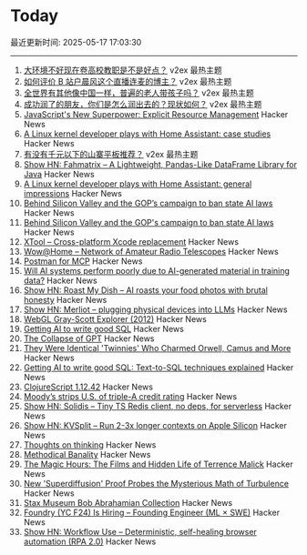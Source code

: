 # Today

最近更新时间: 2025-05-17 17:03:30

--- 
1. [大环境不好现在卷高校教职是不是好点？](https://www.v2ex.com/t/1132362) v2ex 最热主题
2. [如何评价 B 站户晨风这个直播连麦的博主？](https://www.v2ex.com/t/1132360) v2ex 最热主题
3. [全世界有其他像中国一样，普遍的老人带孩子吗？](https://www.v2ex.com/t/1132357) v2ex 最热主题
4. [成功润了的朋友，你们是怎么润出去的？现状如何？](https://www.v2ex.com/t/1132350) v2ex 最热主题
5. [JavaScript's New Superpower: Explicit Resource Management](https://v8.dev/features/explicit-resource-management) Hacker News
6. [A Linux kernel developer plays with Home Assistant: case studies](https://lwn.net/SubscriberLink/1017945/93d12d28178b372e/) Hacker News
7. [有没有千元以下的山寨平板推荐？](https://www.v2ex.com/t/1132356) v2ex 最热主题
8. [Show HN: Fahmatrix – A Lightweight, Pandas-Like DataFrame Library for Java](https://github.com/moustafa-nasr/fahmatrix) Hacker News
9. [A Linux kernel developer plays with Home Assistant: general impressions](https://lwn.net/SubscriberLink/1017720/7155ecb9602e9ef2/) Hacker News
10. [Behind Silicon Valley and the GOP’s campaign to ban state AI laws](https://www.bloodinthemachine.com/p/de-democratizing-ai) Hacker News
11. [Behind Silicon Valley and the GOP's campaign to ban state AI laws](https://www.bloodinthemachine.com/p/de-democratizing-ai) Hacker News
12. [XTool – Cross-platform Xcode replacement](https://github.com/xtool-org/xtool) Hacker News
13. [Wow@Home – Network of Amateur Radio Telescopes](https://phl.upr.edu/wow/outreach) Hacker News
14. [Postman for MCP](https://usetexture.com/##) Hacker News
15. [Will AI systems perform poorly due to AI-generated material in training data?](https://cacm.acm.org/news/the-collapse-of-gpt/) Hacker News
16. [Show HN: Roast My Dish – AI roasts your food photos with brutal honesty](https://www.roastmydish.online/) Hacker News
17. [Show HN: Merliot – plugging physical devices into LLMs](https://github.com/merliot/hub) Hacker News
18. [WebGL Gray-Scott Explorer (2012)](http://www.mrob.com/pub/comp/xmorphia/ogl/index.html) Hacker News
19. [Getting AI to write good SQL](https://cloud.google.com/blog/products/databases/techniques-for-improving-text-to-sql) Hacker News
20. [The Collapse of GPT](https://cacm.acm.org/news/the-collapse-of-gpt/) Hacker News
21. [They Were Identical 'Twinnies' Who Charmed Orwell, Camus and More](https://www.nytimes.com/2025/05/04/books/review/the-dazzling-paget-sisters-ariane-bankes.html) Hacker News
22. [Getting AI to write good SQL: Text-to-SQL techniques explained](https://cloud.google.com/blog/products/databases/techniques-for-improving-text-to-sql) Hacker News
23. [ClojureScript 1.12.42](https://clojurescript.org/news/2025-05-16-release) Hacker News
24. [Moody’s strips U.S. of triple-A credit rating](https://www.ft.com/content/e456ea34-c6ad-43fe-abe9-d4ce781c07b4) Hacker News
25. [Show HN: Solidis – Tiny TS Redis client, no deps, for serverless](https://github.com/vcms-io/solidis) Hacker News
26. [Show HN: KVSplit – Run 2-3x longer contexts on Apple Silicon](https://github.com/dipampaul17/KVSplit) Hacker News
27. [Thoughts on thinking](https://dcurt.is/thinking) Hacker News
28. [Methodical Banality](https://aeon.co/essays/who-needs-ai-text-generation-when-theres-erasmus-of-rotterdam) Hacker News
29. [The Magic Hours: The Films and Hidden Life of Terrence Malick](https://www.lrb.co.uk/the-paper/v47/n09/david-thomson/cool-tricking) Hacker News
30. [New 'Superdiffusion' Proof Probes the Mysterious Math of Turbulence](https://www.quantamagazine.org/new-superdiffusion-proof-probes-the-mysterious-math-of-turbulence-20250516/) Hacker News
31. [Stax Museum Bob Abrahamian Collection](https://bobacollection.staxmuseum.org/) Hacker News
32. [Foundry (YC F24) Is Hiring – Founding Engineer (ML × SWE)](https://www.ycombinator.com/companies/foundry/jobs/uwi8b6I-founding-engineer-ml-x-swe) Hacker News
33. [Show HN: Workflow Use – Deterministic, self-healing browser automation (RPA 2.0)](https://github.com/browser-use/workflow-use) Hacker News
